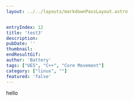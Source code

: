 ```yaml
---
layout: ../../layouts/markdownPassLayout.astro


entryIndex: 12
title: 'test3'
description: 
pubDate: ''
thumbnail: 
endResultGif: 
author: 'Battery'
tags: ["UE5", "C++", "Core Movement"]
category: ["linux", ""]
featured: 'false'
---
```


hello